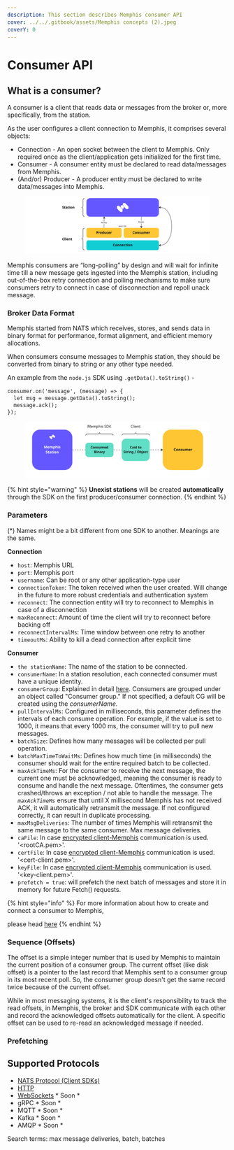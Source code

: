 ```yaml
---
description: This section describes Memphis consumer API
cover: ../../.gitbook/assets/Memphis concepts (2).jpeg
coverY: 0
---
```


# Consumer API

## What is a consumer?

A consumer is a client that reads data or messages from the broker or, more specifically, from the station.&#x20;

As the user configures a client connection to Memphis, it comprises several objects:

* Connection - An open socket between the client to Memphis. Only required once as the client/application gets initialized for the first time.
* Consumer - A consumer entity must be declared to read data/messages from Memphis.
* (And/or) Producer - A producer entity must be declared to write data/messages into Memphis.

<figure><img src="../../.gitbook/assets/Producer.jpeg" alt=""><figcaption></figcaption></figure>

Memphis consumers are “long-polling” by design and will wait for infinite time till a new message gets ingested into the Memphis station, including out-of-the-box retry connection and polling mechanisms to make sure consumers retry to connect in case of disconnection and repoll unack message.

### Broker Data Format

Memphis started from NATS which receives, stores, and sends data in binary format for performance, format alignment, and efficient memory allocations.

When consumers consume messages to Memphis station, they should be converted from binary to string or any other type needed.

An example from the `node.js` SDK using `.getData().toString()` -

```
consumer.on('message', (message) => {
  let msg = message.getData().toString();
  message.ack();
});
```

<figure><img src="../../.gitbook/assets/consume 1.jpeg" alt=""><figcaption></figcaption></figure>

{% hint style="warning" %}
**Unexist stations** will be created **automatically** through the SDK on the first producer/consumer connection.
{% endhint %}

### Parameters

(\*) Names might be a bit different from one SDK to another. Meanings are the same.

**Connection**

* `host`: Memphis URL
* `port`: Memphis port
* `username`: Can be root or any other application-type user
* `connectionToken`: The token received when the user created. Will change in the future to more robust credentials and authentication system
* `reconnect`: The connection entity will try to reconnect to Memphis in case of a disconnection
* `maxReconnect`: Amount of time the client will try to reconnect before backing off
* `reconnectIntervalMs`: Time window between one retry to another
* `timeoutMs`: Ability to kill a dead connection after explicit time

**Consumer**

* `the stationName`: The name of the station to be connected.
* `consumerName`: In a station resolution, each connected consumer must have a unique identity.
* `consumerGroup`: Explained in detail [here](broken-reference). Consumers are grouped under an object called "Consumer group." If not specified, a default CG will be created using the _consumerName._
* `pullIntervalMs`: Configured in milliseconds, this parameter defines the intervals of each consume operation. For example, if the value is set to 1000, it means that every 1000 ms, the consumer will try to pull new messages.
* `batchSize`: Defines how many messages will be collected per pull operation.
* `batchMaxTimeToWaitMs`: Defines how much time (in milliseconds) the consumer should wait for the entire required batch to be collected.
* `maxAckTimeMs`: For the consumer to receive the next message, the current one must be acknowledged, meaning the consumer is ready to consume and handle the next message. Oftentimes, the consumer gets crashed/throws an exception / not able to handle the message. The _`maxAckTimeMs`_ ensure that until X millisecond Memphis has not received ACK, it will automatically retransmit the message. If not configured correctly, it can result in duplicate processing.
* `maxMsgDeliveries`: The number of times Memphis will retransmit the same message to the same consumer. Max message deliveries.
* `caFile`: In case [encrypted client-Memphis](../../deployment/kubernetes/) communication is used. '\<rootCA.pem>'.
* `certFile`: In case [encrypted client-Memphis](../../deployment/kubernetes/) communication is used. '\<cert-client.pem>'.
* `keyFile`: In case [encrypted client-Memphis](../../deployment/kubernetes/) communication is used. '\<key-client.pem>'.
* `prefetch = true`: will prefetch the next batch of messages and store it in memory for future Fetch() requests.

{% hint style="info" %}
For more information about how to create and connect a consumer to Memphis,&#x20;

please head [here](broken-reference)
{% endhint %}

### Sequence (Offsets)

The offset is a simple integer number that is used by Memphis to maintain the current position of a consumer group. The current offset (like disk offset) is a pointer to the last record that Memphis sent to a consumer group in its most recent poll. So, the consumer group doesn't get the same record twice because of the current offset.

While in most messaging systems, it is the client's responsibility to track the read offsets, in Memphis, the broker and SDK communicate with each other and record the acknowledged offsets automatically for the client. A specific offset can be used to re-read an acknowledged message if needed.

### Prefetching



## Supported Protocols

* [NATS Protocol (Client SDKs)](broken-reference)
* [HTTP](https://github.com/memphisdev/memphis-http-proxy)
* [WebSockets](https://github.com/orgs/memphisdev/projects/2/views/1?pane=issue\&itemId=14008452) \* Soon \*
* gRPC \* Soon \*
* MQTT \* Soon \*
* Kafka \* Soon \*
* AMQP \* Soon \*

Search terms: max message deliveries, batch, batches
